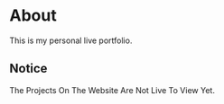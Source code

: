 # About

This is my personal live portfolio.

## Notice

The Projects On The Website Are Not Live To View Yet.
